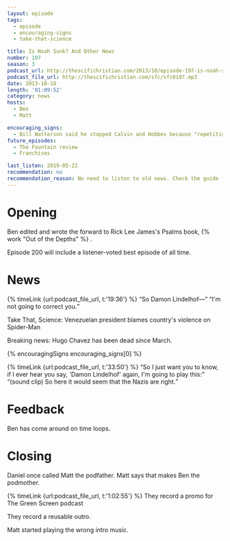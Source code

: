 ```yaml
---
layout: episode
tags:
  - episode
  - encouraging-signs
  - take-that-science

title: Is Noah Sunk? And Other News
number: 197
season: 3
podcast_url: http://thescifichristian.com/2013/10/episode-197-is-noah-sunk-and-other-news/
podcast_file_url: http://thescifichristian.com/sfc/sfc0197.mp3
date: 2013-10-18
length: '01:09:52'
category: news
hosts:
  - Ben
  - Matt

encouraging_signs:
  - Bill Watterson said he stopped Calvin and Hobbes because "repetition is the death of magic".
future_episodes:
  - The Fountain review
  - Franchises 

last_listen: 2019-05-22
recommendation: no
recommendation_reason: No need to listen to old news. Check the guide for what's interesting in hindsight.
---
```

# Opening
Ben edited and wrote the forward to Rick Lee James's Psalms book, {% work "Out of the Depths" %}
. 

Episode 200 will include a listener-voted best episode of all time. 



# News

<div class="quote">
  {% timeLink {url:podcast_file_url, t:'19:36'} %}
  <q class="ben">So Damon Lindelhof—</q>
  <q class="matt">I'm not going to correct you.</q>
</div>

Take That, Science: Venezuelan president blames country's violence on Spider-Man

Breaking news: Hugo Chavez has been dead since March.

{% encouragingSigns encouraging_signs[0] %}

<div class="quote">
  {% timeLink {url:podcast_file_url, t:'33:50'} %}
  <q class="matt">So I just want you to know, if I ever hear you say, 'Damon Lindelhof' again, I'm going to play this:</q>
  <q class="ben">(sound clip) So here it would seem that the Nazis are right.</q>
</div>



# Feedback

Ben has come around on time loops.



# Closing

Daniel once called Matt the podfather. Matt says that makes Ben the podmother. 

{% timeLink {url:podcast_file_url, t:'1:02:55'} %} They record a promo for The Green Screen podcast

They record a reusable outro.

Matt started playing the wrong intro music. 